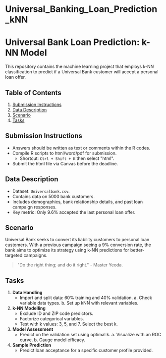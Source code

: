 # Universal_Banking_Loan_Prediction_kNN

# Universal Bank Loan Prediction: k-NN Model

This repository contains the machine learning project that employs k-NN classification to predict if a Universal Bank customer will accept a personal loan offer. 

## Table of Contents
1. [Submission Instructions](#submission-instructions)
2. [Data Description](#data-description)
3. [Scenario](#scenario)
4. [Tasks](#tasks)

## Submission Instructions
- Answers should be written as text or comments within the R codes.
- Compile R scripts to html/word/pdf for submission.
  - Shortcut: `Ctrl + Shift + K` then select "html".
- Submit the html file via Canvas before the deadline.

## Data Description
- Dataset: `Universalbank.csv`.
- Contains data on 5000 bank customers.
- Includes demographics, bank relationship details, and past loan campaign responses.
- Key metric: Only 9.6% accepted the last personal loan offer.

## Scenario
Universal Bank seeks to convert its liability customers to personal loan customers. With a previous campaign seeing a 9% conversion rate, the bank aims to optimize its strategy using k-NN predictions for better-targeted campaigns.

> "Do the right thing; and do it right." - Master Yeoda.

## Tasks
1. **Data Handling**
    - Import and split data: 60% training and 40% validation.
    a. Check variable data types.
    b. Set up kNN with relevant variables.
2. **k-NN Modelling**
    - Exclude ID and ZIP code predictors.
    - Factorize categorical variables.
    - Test with k values: 3, 5, and 7. Select the best k.
3. **Model Assessment**
    - Predict on the validation set using optimal k.
    a. Visualize with an ROC curve.
    b. Gauge model efficacy.
4. **Sample Prediction**
    - Predict loan acceptance for a specific customer profile provided.

